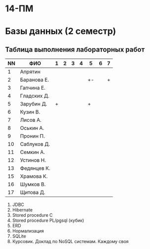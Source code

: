# 14-ПМ
# Базы данных (2 семестр)

## Таблица выполнения лабораторных работ

| NN  | ФИО              | 1   | 2   | 3   | 4   | 5   | 6   | 7   |
| --- | ---------------- | --- | --- | --- | --- | --- | --- | --- |
| 1   | Апрятин          |     |     |     |     |     |     |     |
| 2   | Баранова Е.      |     |     |     |     | +-  |     | +   |
| 3   | Гапчина Е.       |     |     |     |     |     |     |     |
| 4   | Гладских Д.      |     |     |     |     |     |     |     |
| 5   | Зарубин Д.       | +   |     |     |     | +   |     |     |
| 6   | Кузин В.         |     |     |     |     |     |     |     |
| 7   | Лисов А.         |     |     |     |     |     |     |     |
| 8   | Оськин А.        |     |     |     |     |     |     |     |
| 9   | Пронин П.        |     |     |     |     |     |     |     |
| 10  | Саблуков Д.      |     |     |     |     |     |     |     |
| 11  | Семкин А.        |     |     |     |     |     |     |     |
| 12  | Устинов Н.       |     |     |     |     |     |     |     |
| 13  | Федянцев К.      |     |     |     |     |     |     |     |
| 15  | Храмова К.       |     |     |     |     |     |     |     |
| 16  | Шумков В.        |     |     |     |     |     |     |     |
| 17  | Щитова Д.        |     |     |     |     |     |     |     |

1. JDBC
2. Hibernate
3. Stored procedure C
4. Stored procedure PL/pgsql (кубик)
5. ERD
6. Нормализация
7. SQLite
8. Курсовик. Доклад по NoSQL системам. Каждому своя
